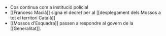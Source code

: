 - Cos continua com a institució policial
- [[Francesc Macià]] signa el decret per al [[desplegament dels Mossos a tot el territori Català]]
- [[Mossos d'Esquadra]] passen a respondre al govern de la [[Generalitat]].